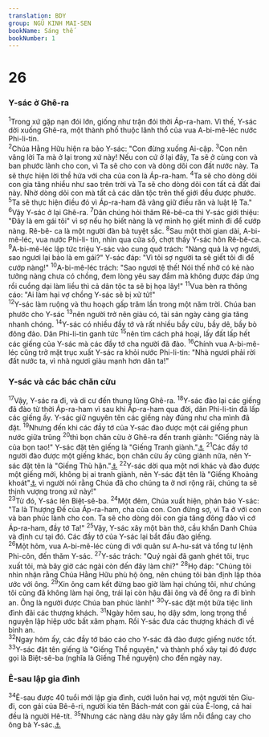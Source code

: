 ```yaml
---
translation: BDY
group: NGŨ KINH MAI-SEN
bookName: Sáng thế 
bookNumber: 1
---
```


<div class="title"><h1>26</h1><h3>Y-sác ở Ghê-ra</h3></div>
<span class="verse sa_26_1"><sup>1</sup>Trong xứ gặp nạn đói lớn, giống như trận đói thời Áp-ra-ham. Vì thế, Y-sác dời xuống Ghê-ra, một thành phố thuộc lãnh thổ của vua A-bi-mê-léc nước Phi-li-tin.<br/></span>
<span class="verse sa_26_2"><sup>2</sup>Chúa Hằng Hữu hiện ra bảo Y-sác: &#34;Con đừng xuống Ai-cập. </span>
<span class="verse sa_26_3"><sup>3</sup>Con nên vâng lời Ta mà ở lại trong xứ này! Nếu con cứ ở lại đây, Ta sẽ ở cùng con và ban phước lành cho con, vì Ta sẽ cho con và dòng dõi con đất nước này. Ta sẽ thực hiện lời thề hứa với cha của con là Áp-ra-ham. </span>
<span class="verse sa_26_4"><sup>4</sup>Ta sẽ cho dòng dõi con gia tăng nhiều như sao trên trời và Ta sẽ cho dòng dõi con tất cả đất đai này. Nhờ dòng dõi con mà tất cả các dân tộc trên thế giới đều được phước. </span>
<span class="verse sa_26_5"><sup>5</sup>Ta sẽ thực hiện điều đó vì Áp-ra-ham đã vâng giữ điều răn và luật lệ Ta.&#34;<br/></span>
<span class="verse sa_26_6"><sup>6</sup>Vậy Y-sác ở lại Ghê-ra. </span>
<span class="verse sa_26_7"><sup>7</sup>Dân chúng hỏi thăm Rê-bê-ca thì Y-sác giới thiệu: &#34;Đây là em gái tôi&#34; vì sợ nếu họ biết nàng là vợ mình họ giết mình đi để cướp nàng. Rê-bê- ca là một người đàn bà tuyệt sắc. </span>
<span class="verse sa_26_8"><sup>8</sup>Sau một thời gian dài, A-bi-mê-léc, vua nước Phi-li- tin, nhìn qua cửa sổ, chợt thấy Y-sác hôn Rê-bê-ca. </span>
<span class="verse sa_26_9"><sup>9</sup>A-bi-mê-léc lập tức triệu Y-sác vào cung quở trách: &#34;Nàng quả là vợ ngươi, sao ngươi lại bảo là em gái?&#34; Y-sác đáp: &#34;Vì tôi sợ người ta sẽ giết tôi đi để cướp nàng!&#34; </span>
<span class="verse sa_26_10"><sup>10</sup>A-bi-mê-léc trách: &#34;Sao ngươi tệ thế! Nói thế nhỡ có kẻ nào tưởng nàng chưa có chồng, đem lòng yêu say đắm mà không được đáp ứng rồi cuồng dại làm liều thì cả dân tộc ta sẽ bị họa lây!&#34; </span>
<span class="verse sa_26_11"><sup>11</sup>Vua bèn ra thông cáo: &#34;Ai làm hại vợ chồng Y-sác sẽ bị xử tử!&#34;<br/></span>
<span class="verse sa_26_12"><sup>12</sup>Y-sác làm ruộng và thu hoạch gấp trăm lần trong một năm trời. Chúa ban phước cho Y-sác </span>
<span class="verse sa_26_13"><sup>13</sup>nên người trở nên giàu có, tài sản ngày càng gia tăng nhanh chóng. </span>
<span class="verse sa_26_14"><sup>14</sup>Y-sác có nhiều đầy tớ và rất nhiều bầy cừu, bầy dê, bầy bò đông đảo. Dân Phi-li-tin ganh tức </span>
<span class="verse sa_26_15"><sup>15</sup>nên tìm cách phá hoại, lấy đất lấp hết các giếng của Y-sác mà các đầy tớ cha người đã đào. </span>
<span class="verse sa_26_16"><sup>16</sup>Chính vua A-bi-mê-léc cũng trở mặt trục xuất Y-sác ra khỏi nước Phi-li-tin: &#34;Nhà ngươi phải rời đất nước ta, vì nhà ngươi giàu mạnh hơn dân ta!&#34;</span>
<div class="title"><h3>Y-sác và các bác chăn cừu</h3></div>
<span class="verse sa_26_17"><sup>17</sup>Vậy, Y-sác ra đi, và di cư đến thung lũng Ghê-ra. </span>
<span class="verse sa_26_18"><sup>18</sup>Y-sác đào lại các giếng đã đào từ thời Áp-ra-ham vì sau khi Áp-ra-ham qua đời, dân Phi-li-tin đã lấp các giếng ấy. Y-sác giữ nguyên tên các giếng này đúng như cha mình đã đặt. </span>
<span class="verse sa_26_19"><sup>19</sup>Nhưng đến khi các đầy tớ của Y-sác đào được một cái giếng phun nước giữa trũng </span>
<span class="verse sa_26_20"><sup>20</sup>thì bọn chăn cừu ở Ghê-ra đến tranh giành: &#34;Giếng này là của bọn tao!&#34; Y-sác đặt tên giếng là &#34;Giếng Tranh giành.&#34;<a href="#" data-toggle="tooltip" data-placement="bottom" title="Npa Ê-séc">⚓</a> </span>
<span class="verse sa_26_21"><sup>21</sup>Các đầy tớ người đào được một giếng khác, bọn chăn cừu ấy cũng giành nữa, nên Y-sác đặt tên là &#34;Giếng Thù hận.&#34;<a href="#" data-toggle="tooltip" data-placement="bottom" title="Npa Sít-na">⚓</a> </span>
<span class="verse sa_26_22"><sup>22</sup>Y-sác dời qua một nơi khác và đào được một giếng mới, không bị ai tranh giành, nên Y-sác đặt tên là &#34;Giếng Khoảng khoát&#34;<a href="#" data-toggle="tooltip" data-placement="bottom" title="Npa Rê-hô-bốt">⚓</a> vì người nói rằng Chúa đã cho chúng ta ở nơi rộng rãi, chúng ta sẽ thịnh vượng trong xứ này!&#34;<br/></span>
<span class="verse sa_26_23"><sup>23</sup>Từ đó, Y-sác lên Biệt-sê-ba. </span>
<span class="verse sa_26_24"><sup>24</sup>Một đêm, Chúa xuất hiện, phán bảo Y-sác: &#34;Ta là Thượng Đế của Áp-ra-ham, cha của con. Con đừng sợ, vì Ta ở với con và ban phúc lành cho con. Ta sẽ cho dòng dõi con gia tăng đông đảo vì cớ Áp-ra-ham, đầy tớ Ta!&#34; </span>
<span class="verse sa_26_25"><sup>25</sup>Vậy, Y-sác xây một bàn thờ, cầu khẩn Danh Chúa và định cư tại đó. Các đầy tớ của Y-sác lại bắt đầu đào giếng.<br/></span>
<span class="verse sa_26_26"><sup>26</sup>Một hôm, vua A-bi-mê-léc cùng đi với quân sư A-hu-sát và tổng tư lệnh Phi-côn, đến thăm Y-sác. </span>
<span class="verse sa_26_27"><sup>27</sup>Y-sác trách: &#34;Quý ngài đã ganh ghét tôi, trục xuất tôi, mà bây giờ các ngài còn đến đây làm chi?&#34; </span>
<span class="verse sa_26_28"><sup>28</sup>Họ đáp: &#34;Chúng tôi nhìn nhận rằng Chúa Hằng Hữu phù hộ ông, nên chúng tôi bàn định lập thỏa ước với ông. </span>
<span class="verse sa_26_29"><sup>29</sup>Xin ông cam kết đừng bao giờ làm hại chúng tôi, như chúng tôi cũng đã không làm hại ông, trái lại còn hậu đãi ông và để ông ra đi bình an. Ông là người được Chúa ban phúc lành!&#34; </span>
<span class="verse sa_26_30"><sup>30</sup>Y-sác đặt một bữa tiệc linh đình đãi các thượng khách. </span>
<span class="verse sa_26_31"><sup>31</sup>Ngày hôm sau, họ dậy sớm, long trọng thề nguyện lập hiệp ước bất xâm phạm. Rồi Y-sác đưa các thượng khách đi về bình an.<br/></span>
<span class="verse sa_26_32"><sup>32</sup>Ngay hôm ấy, các đầy tớ báo cáo cho Y-sác đã đào được giếng nước tốt. </span>
<span class="verse sa_26_33"><sup>33</sup>Y-sác đặt tên giếng là &#34;Giếng Thề nguyện,&#34; và thành phố xây tại đó được gọi là Biệt-sê-ba (nghĩa là Giếng Thề nguyện) cho đến ngày nay.</span>
<div class="title"><h3>Ê-sau lập gia đình</h3></div>
<span class="verse sa_26_34"><sup>34</sup>Ê-sau được 40 tuổi mới lập gia đình, cưới luôn hai vợ, một người tên Giu-đi, con gái của Bê-ê-ri, người kia tên Bách-mát con gái của Ê-long, cả hai đều là người Hê-tít. </span>
<span class="verse sa_26_35"><sup>35</sup>Nhưng các nàng dâu này gây lắm nỗi đắng cay cho ông bà Y-sác.<a href="#" data-toggle="tooltip" data-placement="bottom" title="Nt Y-sác và Rê-bê-ca">⚓</a></span>
